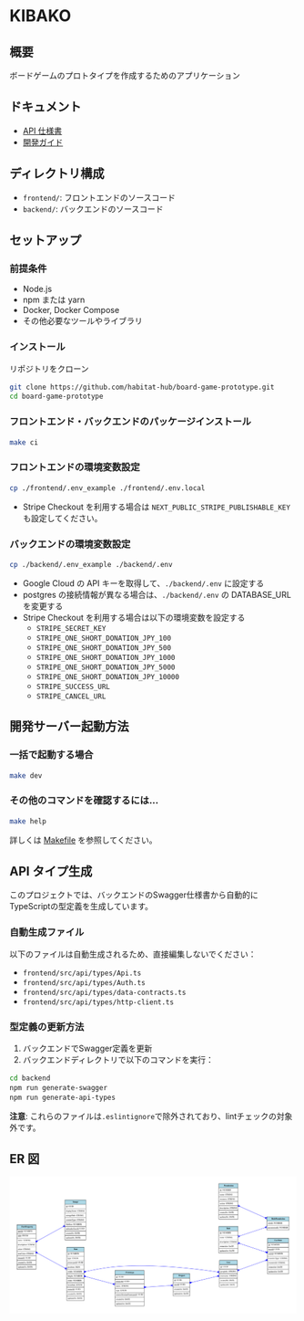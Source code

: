 # KIBAKO

## 概要

ボードゲームのプロトタイプを作成するためのアプリケーション

## ドキュメント

- [API 仕様書](https://habitat-hub.github.io/board-game-prototype/)
- [開発ガイド](https://github.com/habitat-hub/board-game-prototype/wiki)

## ディレクトリ構成

- `frontend/`: フロントエンドのソースコード
- `backend/`: バックエンドのソースコード

## セットアップ

### 前提条件

- Node.js
- npm または yarn
- Docker, Docker Compose
- その他必要なツールやライブラリ

### インストール

リポジトリをクローン

```zsh
git clone https://github.com/habitat-hub/board-game-prototype.git
cd board-game-prototype
```

### フロントエンド・バックエンドのパッケージインストール

```zsh
make ci
```

### フロントエンドの環境変数設定

```zsh
cp ./frontend/.env_example ./frontend/.env.local
```

- Stripe Checkout を利用する場合は `NEXT_PUBLIC_STRIPE_PUBLISHABLE_KEY` も設定してください。

### バックエンドの環境変数設定

```zsh
cp ./backend/.env_example ./backend/.env
```

- Google Cloud の API キーを取得して、`./backend/.env` に設定する
- postgres の接続情報が異なる場合は、`./backend/.env` の DATABASE_URL を変更する
- Stripe Checkout を利用する場合は以下の環境変数を設定する
  - `STRIPE_SECRET_KEY`
  - `STRIPE_ONE_SHORT_DONATION_JPY_100`
  - `STRIPE_ONE_SHORT_DONATION_JPY_500`
  - `STRIPE_ONE_SHORT_DONATION_JPY_1000`
  - `STRIPE_ONE_SHORT_DONATION_JPY_5000`
  - `STRIPE_ONE_SHORT_DONATION_JPY_10000`
  - `STRIPE_SUCCESS_URL`
  - `STRIPE_CANCEL_URL`

## 開発サーバー起動方法

### 一括で起動する場合

```zsh
make dev
```

### その他のコマンドを確認するには...

```zsh
make help
```

詳しくは [Makefile](https://github.com/habitat-hub/board-game-prototype/blob/develop/Makefile) を参照してください。

## API タイプ生成

このプロジェクトでは、バックエンドのSwagger仕様書から自動的にTypeScriptの型定義を生成しています。

### 自動生成ファイル

以下のファイルは自動生成されるため、直接編集しないでください：

- `frontend/src/api/types/Api.ts`
- `frontend/src/api/types/Auth.ts`
- `frontend/src/api/types/data-contracts.ts`
- `frontend/src/api/types/http-client.ts`

### 型定義の更新方法

1. バックエンドでSwagger定義を更新
2. バックエンドディレクトリで以下のコマンドを実行：

```zsh
cd backend
npm run generate-swagger
npm run generate-api-types
```

**注意**: これらのファイルは`.eslintignore`で除外されており、lintチェックの対象外です。

## ER 図

![ER図](backend/erd.svg)
